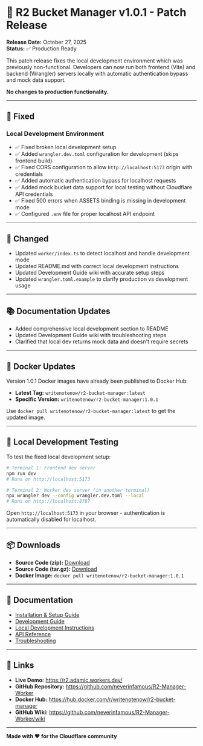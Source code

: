 # 🔧 R2 Bucket Manager v1.0.1 - Patch Release

**Release Date:** October 27, 2025  
**Status:** ✅ Production Ready

This patch release fixes the local development environment which was previously non-functional. Developers can now run both frontend (Vite) and backend (Wrangler) servers locally with automatic authentication bypass and mock data support.

**No changes to production functionality.**

---

## 🐛 Fixed

### Local Development Environment
- ✅ Fixed broken local development setup
- ✅ Added `wrangler.dev.toml` configuration for development (skips frontend build)
- ✅ Fixed CORS configuration to allow `http://localhost:5173` origin with credentials
- ✅ Added automatic authentication bypass for localhost requests
- ✅ Added mock bucket data support for local testing without Cloudflare API credentials
- ✅ Fixed 500 errors when ASSETS binding is missing in development mode
- ✅ Configured `.env` file for proper localhost API endpoint

---

## 🔄 Changed

- Updated `worker/index.ts` to detect localhost and handle development mode
- Updated README.md with correct local development instructions
- Updated Development Guide wiki with accurate setup steps
- Updated `wrangler.toml.example` to clarify production vs development usage

---

## 📚 Documentation Updates

- Added comprehensive local development section to README
- Updated Development Guide wiki with troubleshooting steps
- Clarified that local dev returns mock data and doesn't require secrets

---

## 🐳 Docker Updates

Version 1.0.1 Docker images have already been published to Docker Hub:
- **Latest Tag:** `writenotenow/r2-bucket-manager:latest`
- **Specific Version:** `writenotenow/r2-bucket-manager:1.0.1`

Use `docker pull writenotenow/r2-bucket-manager:latest` to get the updated image.

---

## 🧪 Local Development Testing

To test the fixed local development setup:

```bash
# Terminal 1: Frontend dev server
npm run dev
# Runs on http://localhost:5173

# Terminal 2: Worker dev server (in another terminal)
npx wrangler dev --config wrangler.dev.toml --local
# Runs on http://localhost:8787
```

Open `http://localhost:5173` in your browser - authentication is automatically disabled for localhost.

---

## 📦 Downloads

- **Source Code (zip):** [Download](https://github.com/neverinfamous/R2-Manager-Worker/archive/refs/tags/v1.0.1.zip)
- **Source Code (tar.gz):** [Download](https://github.com/neverinfamous/R2-Manager-Worker/archive/refs/tags/v1.0.1.tar.gz)
- **Docker Image:** `docker pull writenotenow/r2-bucket-manager:1.0.1`

---

## 📖 Documentation

- [Installation & Setup Guide](https://github.com/neverinfamous/R2-Manager-Worker/wiki/Installation-&-Setup)
- [Development Guide](https://github.com/neverinfamous/R2-Manager-Worker/wiki/Development-Guide)
- [Local Development Instructions](https://github.com/neverinfamous/R2-Manager-Worker#-local-development)
- [API Reference](https://github.com/neverinfamous/R2-Manager-Worker/wiki/API-Reference)
- [Troubleshooting](https://github.com/neverinfamous/R2-Manager-Worker/wiki/Troubleshooting)

---

## 🔗 Links

- **Live Demo:** https://r2.adamic.workers.dev/
- **GitHub Repository:** https://github.com/neverinfamous/R2-Manager-Worker
- **Docker Hub:** https://hub.docker.com/r/writenotenow/r2-bucket-manager
- **GitHub Wiki:** https://github.com/neverinfamous/R2-Manager-Worker/wiki

---

**Made with ❤️ for the Cloudflare community**
